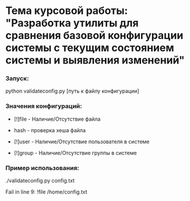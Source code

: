 # Тема курсовой работы: "Разработка утилиты для сравнения базовой конфигурации системы с текущим состоянием системы и выявления изменений"

### Запуск:
python validateconfig.py [путь к файлу конфигурации]

### Значения конфигураций:
- [!]file - Наличие/Отсутствие файла

- hash - проверка хеша файла

- [!]user - Наличие/Отсутствие пользователя в системе

- [!]group - Наличие/Отсутствие группы в системе

### Пример использования:
./validateconfig.py config.txt

Fail in line 9: !file /home/config.txt
